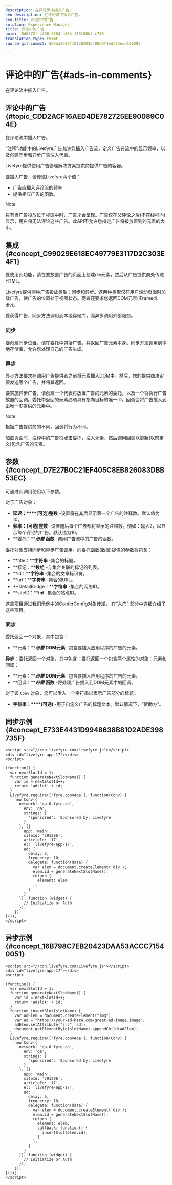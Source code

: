 ```yaml
---
description: 在评论流中插入广告。
seo-description: 在评论流中插入广告。
seo-title: 评论中的广告
solution: Experience Manager
title: 评论中的广告
uuid: f8d6372f-4468-4884-a384-116180b4 c748
translation-type: tm+mt
source-git-commit: 566ea2587f101202045488e9f4edf73ece100293

---
```



# 评论中的广告{#ads-in-comments}

在评论流中插入广告。

## 评论中的广告 {#topic_CDD2ACF16AED4DE782725EE90089C04E}

在评论流中插入广告。

“注释”功能中的Livefyre广告允许您插入广告流，定义广告在流中的显示频率，以及创建同步和异步广告注入代表。

Livefyre提供使用广告管理解决方案提供商提供广告的容器。

要插入广告，请传递Livefyre两个值：

* 广告应插入评论流的频率
* 提供相应广告的函数。

>[!NOTE]
>
>只有当广告投放位于视区中时，广告才会呈现。广告仅在父评论之后(不在线程内)显示，用户将无法评论这些广告。此API不允许您指定广告将被放置到的元素的大小。

## 集成 {#concept_C99029E618EC49779E3117D2C303E4F1}

要使用此功能，请在要放置广告的页面上创建div元素，然后从广告提供商处传递HTML。

Livefyre提供两种广告投放类型：同步和异步。这两种类型仅在用户滚动页面时加载广告，使广告的位置处于视图状态。两者还要求您返回DOM元素(iFrame或div)。

要获得广告，同步方法调用到本地存储库，而异步调用外部服务。

### 同步

要创建同步位置，请在委托中包括广告，并返回广告元素本身。同步方法调用到本地存储库，允许您处理自己的广告生成。

### 异步

异步方法要求在调用广告提供者之前将元素插入DOM中。然后，您的提供商决定要发送哪个广告，并将其返回。

要实施异步广告，请创建一个代表将放置广告的元素的委托，以及一个将执行广告放置的回调。委托中返回的元素必须具有指向目标的唯一ID。回调会将广告插入到由唯一ID提供的元素中。

>[!NOTE]
>
>根据广告提供商的不同，回调将行为不同。

加载页面时，注释中的广告将点击委托，注入元素，然后调用回调以更新(以前定义)包含广告的元素。

## 参数 {#concept_D7E27B0C21EF405C8EB826083DBB53EC}

可通过此调用使用以下参数。

对于广告对象：

* **延迟：****(可选)整数** -设置将在其后显示第一个广告的注释数。默认值为10。
* **频率：(可选)整数** -设置随后每个广告都将显示的注释数。例如：输入2，以显示每个评论的广告。默认值为10。
* **委托：*****必需* 函数** -调用广告流中的广告的函数。

委托对象支持同步和异步广告调用。向委托函数(数据)提供的参数将包含：

* **title：****字符串** -集合的标题。
* **标记：****数组** -与集合关联的标记的列表。
* **id：****字符串** -集合的文章标识符。
* **url：****字符串** -集合的URL。
* **DetailBridge：****字符串** -集合的网络ID。
* **siteID：****int** -集合的站点ID。

这些项目通过我们示例中的ConferConfig对象传递， [在“入门”](/help/implementation/c-app-integrations/c-comments-integration/c-comments-integration.md#section_656AAC97903F485084650269A6C7EBCE) 部分中详细介绍了这些项目。

### 同步

委托返回一个对象，其中包含：

* **元素：*****必需* DOM元素** -包含要插入应用程序的广告的元素。

**异步**：委托返回一个对象，其中包含：委托返回一个包含两个属性的对象：元素和回调：

* **元素：*****必需* DOM元素** -包含要插入应用程序的广告的元素。
* **回调：*****必需* 函数** -将处理广告插入到DOM元素中的回调。

对于该 `Conv` 对象，您可以传入一个字符串以表示广告部分的标题：

* **字符串：****(可选)** -用于自定义广告的标题文本。默认情况下，“赞助方”。

## 同步示例 {#concept_E733E4431D9948638B8102ADE398735F}

```
<script src="//cdn.livefyre.com/Livefyre.js"></script> 
<div id="livefyre-app-17"></div> 
<script> 
  
(function() { 
  var nextSlotId = 1; 
  function generateNextSlotName() { 
    var id = nextSlotId++; 
    return 'adslot' + id; 
  } 
  Livefyre.require(['fyre.conv#qa'], function(Conv) { 
    new Conv({ 
      network: 'qa-0.fyre.co', 
        env: 'qa', 
        strings: { 
          'sponsored': 'Sponsored by: Livefyre' 
        } 
      }, [{ 
        app: 'main', 
        siteId: '291206', 
        articleId: '17', 
        el: 'livefyre-app-17', 
        ad: { 
          delay: 5, 
          frequency: 10, 
          delegate: function(data) { 
            var elem = document.createElement('div'); 
            elem.id = generateNextSlotName(); 
            return { 
              element: elem 
            }; 
          } 
        } 
      }], function (widget) { 
        // Initialize or Auth 
      }); 
    }); 
}()); 
</script>
```

## 异步示例 {#concept_16B798C7EB20423DAA53ACCC71540051}

```
<script src="//cdn.livefyre.com/Livefyre.js"></script> 
<div id="livefyre-app-17"></div> 
<script> 
  
(function() { 
  var nextSlotId = 1; 
  function generateNextSlotName() { 
    var id = nextSlotId++; 
    return 'adslot' + id; 
  } 
  function insertSlot(slotName) { 
    var adElem = document.createElement("img"); 
    var ad = "https://your-ad-here.com/great-ad-image.image"; 
    adElem.setAttribute("src", ad); 
    document.getElementById(slotName).appendChild(adElem); 
  } 
  Livefyre.require(['fyre.conv#qa'], function(Conv) { 
    new Conv({ 
      network: 'qa-0.fyre.co', 
        env: 'qa', 
        strings: { 
          'sponsored': 'Sponsored by: Livefyre' 
        } 
      }, [{ 
        app: 'main', 
        siteId: '291206', 
        articleId: '17', 
        el: 'livefyre-app-17', 
        ad: { 
          delay: 5, 
          frequency: 10, 
          delegate: function(data) { 
            var elem = document.createElement('div'); 
            elem.id = generateNextSlotName(); 
            return { 
              element: elem, 
              callback: function() { 
                insertSlot(elem.id); 
              } 
            }; 
          } 
        } 
      }], function (widget) { 
        // Initialize or Auth 
      }); 
    }); 
}()); 
</script>
```
